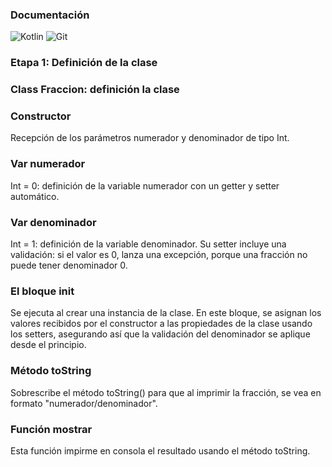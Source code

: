### Documentación

![Kotlin](https://img.shields.io/badge/Kotlin-0095D5?style=for-the-badge&logo=kotlin&logoColor=white)
![Git](https://img.shields.io/badge/BookStack)

### Etapa 1: Definición de la clase

### Class Fraccion: definición la clase
### Constructor
Recepción de los parámetros numerador y denominador de tipo Int.
### Var numerador
Int = 0: definición de la variable numerador con un getter y setter automático.
### Var denominador
Int = 1: definición de la variable denominador. Su setter incluye una validación: si el valor es 0, lanza una excepción, porque una fracción no puede tener denominador 0.
### El bloque init 
Se ejecuta al crear una instancia de la clase. En este bloque, se asignan los valores recibidos por el constructor a las propiedades de la clase usando los setters, asegurando así que la validación del denominador se aplique desde el principio.
### Método toString
Sobrescribe el método toString() para que al imprimir la fracción, se vea en formato "numerador/denominador".
### Función mostrar
Esta función impirme en consola el resultado usando el método toString.
